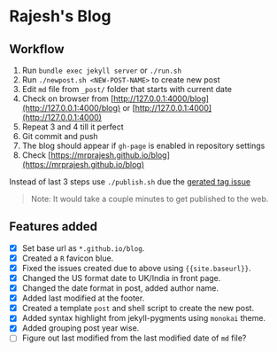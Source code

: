 # Rajesh's Blog

## Workflow

1. Run `bundle exec jekyll server` or `./run.sh`
2. Run `./newpost.sh <NEW-POST-NAME>` to create new post
3. Edit `md` file from `_post/` folder that starts with current date
4. Check on browser from [http://127.0.0.1:4000/blog](http://127.0.0.1:4000/blog) or [http://127.0.0.1:4000](http://127.0.0.1:4000)
5. Repeat 3 and 4 till it perfect
6. Git commit and push
7. The blog should appear if `gh-page` is enabled in repository settings
8. Check [https://mrprajesh.github.io/blog](https://mrprajesh.github.io/blog)

Instead of last 3 steps use `./publish.sh` due the [gerated tag issue](https://github.com/mrprajesh/blog/issues/4)

> Note: It would take a couple minutes to get published to the web.


## Features added

- [x] Set base url as `*.github.io/blog`.
- [x] Created a `R` favicon blue.
- [x] Fixed the issues created due to above using `{{site.baseurl}}`.
- [x] Changed the US format date to UK/India in front page.
- [x] Changed the date format in post, added author name.
- [x] Added last modified at the footer.
- [x] Created a template `post` and shell script to create the new post.
- [x] Added syntax highlight from jekyll-pygments using `monokai` theme.
- [x] Added grouping post year wise.
- [ ] Figure out last modified from the last modified date of `md` file?
